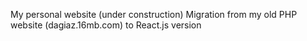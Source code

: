My personal website (under construction)
Migration from my old PHP website (dagiaz.16mb.com) to React.js version